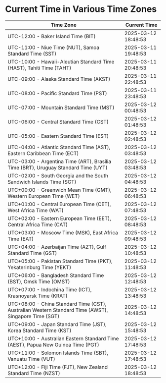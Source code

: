 # Current Time in Various Time Zones

| Time Zone | Current Time |
|-----------|--------------|
| UTC-12:00 - Baker Island Time (BIT) | 2025-03-12 18:48:53 |
| UTC-11:00 - Niue Time (NUT), Samoa Standard Time (SST) | 2025-03-11 19:48:53 |
| UTC-10:00 - Hawaii-Aleutian Standard Time (HAST), Tahiti Time (TAHT) | 2025-03-11 20:48:53 |
| UTC-09:00 - Alaska Standard Time (AKST) | 2025-03-11 22:48:53 |
| UTC-08:00 - Pacific Standard Time (PST) | 2025-03-11 23:48:53 |
| UTC-07:00 - Mountain Standard Time (MST) | 2025-03-12 00:48:53 |
| UTC-06:00 - Central Standard Time (CST) | 2025-03-12 01:48:53 |
| UTC-05:00 - Eastern Standard Time (EST) | 2025-03-12 02:48:53 |
| UTC-04:00 - Atlantic Standard Time (AST), Eastern Caribbean Time (ECT) | 2025-03-12 03:48:53 |
| UTC-03:00 - Argentina Time (ART), Brasília Time (BRT), Uruguay Standard Time (UYT) | 2025-03-12 03:48:53 |
| UTC-02:00 - South Georgia and the South Sandwich Islands Time (SGT) | 2025-03-12 04:48:53 |
| UTC±00:00 - Greenwich Mean Time (GMT), Western European Time (WET) | 2025-03-12 06:48:53 |
| UTC+01:00 - Central European Time (CET), West Africa Time (WAT) | 2025-03-12 07:48:53 |
| UTC+02:00 - Eastern European Time (EET), Central Africa Time (CAT) | 2025-03-12 08:48:53 |
| UTC+03:00 - Moscow Time (MSK), East Africa Time (EAT) | 2025-03-12 09:48:53 |
| UTC+04:00 - Azerbaijan Time (AZT), Gulf Standard Time (GST) | 2025-03-12 10:48:53 |
| UTC+05:00 - Pakistan Standard Time (PKT), Yekaterinburg Time (YEKT) | 2025-03-12 11:48:53 |
| UTC+06:00 - Bangladesh Standard Time (BST), Omsk Time (OMST) | 2025-03-12 12:48:53 |
| UTC+07:00 - Indochina Time (ICT), Krasnoyarsk Time (KRAT) | 2025-03-12 13:48:53 |
| UTC+08:00 - China Standard Time (CST), Australian Western Standard Time (AWST), Singapore Time (SGT) | 2025-03-12 14:48:53 |
| UTC+09:00 - Japan Standard Time (JST), Korea Standard Time (KST) | 2025-03-12 15:48:53 |
| UTC+10:00 - Australian Eastern Standard Time (AEST), Papua New Guinea Time (PGT) | 2025-03-12 17:48:53 |
| UTC+11:00 - Solomon Islands Time (SBT), Vanuatu Time (VUT) | 2025-03-12 17:48:53 |
| UTC+12:00 - Fiji Time (FJT), New Zealand Standard Time (NZST) | 2025-03-12 18:48:53 |
